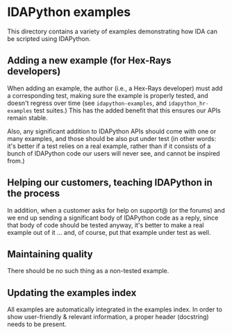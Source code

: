 
# IDAPython examples

This directory contains a variety of examples demonstrating
how IDA can be scripted using IDAPython.

## Adding a new example (for Hex-Rays developers)

When adding an example, the author (i.e., a Hex-Rays developer)
must add a corresponding test, making sure the example is properly
tested, and doesn't regress over time (see `idapython-examples`,
and `idapython_hr-examples` test suites.) This has the added benefit
that this ensures our APIs remain stable.

Also, any significant addition to IDAPython APIs should come
with one or many examples, and those should be also put under test
(in other words: it's better if a test relies on a real example,
rather than if it consists of a bunch of IDAPython code our
users will never see, and cannot be inspired from.)

## Helping our customers, teaching IDAPython in the process

In addition, when a customer asks for help on support@ (or the forums)
and we end up sending a significant body of IDAPython code as a reply,
since that body of code should be tested anyway, it's better to make
a real example out of it ... and, of course, put that example under
test as well.

## Maintaining quality

There should be no such thing as a non-tested example.

## Updating the examples index

All examples are automatically integrated in the examples index.
In order to show user-friendly & relevant information, a proper
header (docstring) needs to be present.

